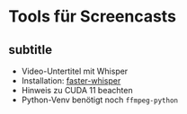 # Tools für Screencasts

## subtitle

- Video-Untertitel mit Whisper
- Installation: [faster-whisper](https://github.com/SYSTRAN/faster-whisper)
- Hinweis zu CUDA 11 beachten
- Python-Venv benötigt noch `ffmpeg-python`
